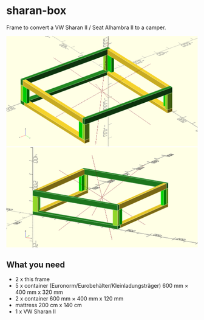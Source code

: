 # sharan-box
Frame to convert a VW Sharan II / Seat Alhambra II to a camper.

![Nice picture of the frame](sharan-box1.png)
![Nice picture of the frame](sharan-box2.png)
 
## What you need

- 2 x this frame
- 5 x container (Euronorm/Eurobehälter/Kleinladungsträger) 600 mm × 400 mm x 320 mm
- 2 x container 600 mm × 400 mm x 120 mm
- mattress 200 cm x 140 cm
- 1 x VW Sharan II


